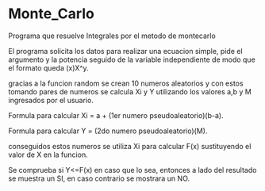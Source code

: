 # Monte_Carlo
Programa que resuelve Integrales por el metodo de montecarlo

El programa solicita los datos para realizar una ecuacion simple, pide el argumento y la potencia seguido de la variable independiente de modo que el formato queda (x)X^y.

gracias a la funcion random se crean 10 numeros aleatorios y con estos tomando pares de numeros se calcula Xi y Y utilizando los valores a,b y M ingresados por el usuario.

Formula para calcular Xi = a + (1er numero pseudoaleatorio)(b-a).

Formula para calcular Y = (2do numero pseudoaleatorio)(M).

conseguidos estos numeros se utiliza Xi para calcular F(x) sustituyendo el valor de X en la funcion.

Se comprueba si Y<=F(x) en caso que lo sea, entonces a lado del resultado se muestra un SI, en caso contrario se mostrara un NO.
